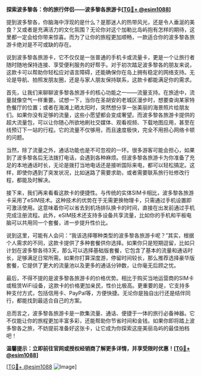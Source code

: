 **探索波多黎各：你的旅行伴侣——波多黎各旅游卡[[TG💪+ @esim1088](https://t.me/s/esim1088)]**

提到波多黎各，你脑海中浮现的是什么？是那迷人的热带风光，还是令人垂涎的美食？又或者是充满活力的文化氛围？无论你对这个加勒比岛屿抱有怎样的期待，这里都一定会给你带来惊喜。而为了让你的旅程更加顺畅，一款适合你的波多黎各旅游卡绝对是不可或缺的存在。

说到波多黎各旅游卡，它不仅仅是一张普通的手机卡或流量卡，更是一个让旅行者随时随地保持连接、享受便利服务的好帮手。对于初次踏足波多黎各的朋友来说，这款卡可以帮助你轻松应对语言障碍，还能确保你在岛上拥有稳定的网络支持。无论是导航、拍照发朋友圈，还是与家人朋友保持联系，这款卡都能满足你的需求。

首先，让我们来聊聊波多黎各旅游卡的核心功能之一——流量支持。在旅途中，流量就像空气一样重要。试想一下，当你在圣胡安的老城区漫步时，想要查询某家特色餐厅的位置；或者在海滩上晒太阳时，突然想分享一张美丽的海景照片给朋友们。如果你没有足够的流量，这些小愿望都会变成奢望。而波多黎各旅游卡提供的超大流量包，可以让你随心所欲地刷社交媒体、观看视频、下载地图应用，甚至在线预订下一站的行程。它的流量不仅够用，而且速度极快，完全不用担心网络卡顿的问题。

当然，除了流量之外，通话功能也是不可忽视的一环。很多游客可能会担心，如果到了波多黎各后无法拨打电话，会遇到各种麻烦。但波多黎各旅游卡为你准备了充足的本地通话时长，无论是拨打当地电话还是接听国际来电，都可以轻松搞定。这样，即使你遇到了突发状况，比如迷路了需要求助，或者需要联系旅行社修改行程，都能及时解决。

接下来，我们再来看看这款卡的便捷性。与传统的实体SIM卡相比，波多黎各旅游卡采用了eSIM技术。这种技术的优势在于无需更换物理卡，只需通过手机设置即可激活使用。这意味着你可以省去到机场排队换卡的时间，直接在出发前通过手机完成注册流程。此外，eSIM技术还支持多设备共享流量，比如你的手机和平板电脑可以共用同一个套餐，进一步提升性价比。

说到这里，可能有人会问：“我该选择哪种类型的波多黎各旅游卡呢？”其实，根据个人需求的不同，这款卡提供了多种套餐供你选择。如果你只是短期逗留，比如只计划在波多黎各待3天，那么可以选择基础版套餐，它包含了基本的流量和通话时长，足够满足日常所需。如果你打算深度游，停留时间较长，那么推荐选择豪华版套餐，它提供了更大的流量池以及更多的通话分钟数，让你毫无后顾之忧。

最后，不得不提的是波多黎各旅游卡的价格优势。相比于购买当地运营商的SIM卡或租赁WiFi设备，这款卡的价格更加亲民，性价比极高。更重要的是，它支持多种支付方式，包括信用卡、PayPal等，方便快捷。无论你是独自出行还是结伴同行，都能找到最适合自己的方案。

总而言之，波多黎各旅游卡是一款集流量、通话、便捷于一体的旅行必备神器。它不仅能让你的旅程更加丰富多彩，还能帮助你节省时间和金钱。如果你即将踏上波多黎各之旅，不妨提前准备好这张卡，让它成为你探索这座美丽岛屿的最佳拍档吧！

**温馨提示：立即前往官网或授权经销商了解更多详情，并享受限时优惠！[[TG💪+ @esim1088](https://t.me/s/esim1088)]**

[[TG💪+ @esim1088](https://t.me/s/esim1088) ![Image](https://i.postimg.cc/4NQfJmqS/Snipaste-2025-05-13-00-14-12.png)]